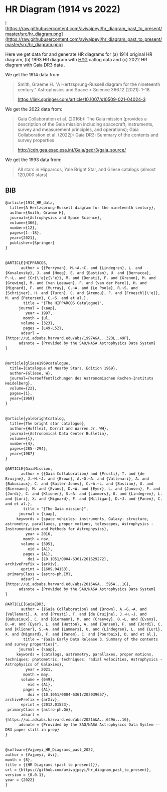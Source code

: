 # HR Diagram (1914 vs 2022)

![https://raw.githubusercontent.com/avivajpeyi/hr_diagram_past_to_present/master/src/hr_diagram.png](https://raw.githubusercontent.com/avivajpeyi/hr_diagram_past_to_present/master/src/hr_diagram.png)



Here we get data for and generate HR diagrams for (a) 1914 original HR diagram, (b) 1993 HR diagram with [HYG] catlog data and (c) 2022 HR diagram with Gaia DR3 data .



We get the 1914 data from:

> Smith, Graeme H. "A Hertzsprung-Russell diagram for the nineteenth century." Astrophysics and Space > Science 366.12 (2021): 1-18.
>
> https://link.springer.com/article/10.1007/s10509-021-04024-3

We get the 2022 data from:

> Gaia Collaboration et al. (2016b): The Gaia mission (provides a description of the Gaia mission 
> including spacecraft, instruments, survey and measurement principles, and operations);
> Gaia Collaboration et al. (2022j): Gaia DR3: Summary of the contents and survey properties
>
> http://cdn.gea.esac.esa.int/Gaia/gedr3/gaia_source/


We get the 1993 data from:
> All stars in Hipparcos, Yale Bright Star, and Gliese catalogs (almost 120,000 stars)

## BIB

```
@article{1914_HR_data,
  title={A Hertzsprung-Russell diagram for the nineteenth century},
  author={Smith, Graeme H},
  journal={Astrophysics and Space Science},
  volume={366},
  number={12},
  pages={1--18},
  year={2021},
  publisher={Springer}
}


@ARTICLE{HIPPARCOS,
       author = {{Perryman}, M.~A.~C. and {Lindegren}, L. and {Kovalevsky}, J. and {Hoeg}, E. and {Bastian}, U. and {Bernacca}, P.~L. and {Cr{\'e}z{\'e}}, M. and {Donati}, F. and {Grenon}, M. and {Grewing}, M. and {van Leeuwen}, F. and {van der Marel}, H. and {Mignard}, F. and {Murray}, C.~A. and {Le Poole}, R.~S. and {Schrijver}, H. and {Turon}, C. and {Arenou}, F. and {Froeschl{\'e}}, M. and {Petersen}, C.~S. and et al.},
        title = "{The HIPPARCOS Catalogue}",
      journal = {\aap},
         year = 1997,
        month = jul,
       volume = {323},
        pages = {L49-L52},
       adsurl = {https://ui.adsabs.harvard.edu/abs/1997A&A...323L..49P},
      adsnote = {Provided by the SAO/NASA Astrophysics Data System}
}


@article{gliese1969catalogue,
  title={Catalogue of Nearby Stars. Edition 1969},
  author={Gliese, W},
  journal={Veroeffentlichungen des Astronomischen Rechen-Instituts Heidelberg},
  volume={22},
  pages={1},
  year={1969}
}


@article{yalebrightcatalog,
  title={The bright star catalogue},
  author={Hoffleit, Dorrit and Warren Jr, WH},
  journal={Astronomical Data Center Bulletin},
  volume={1},
  number={4},
  pages={285--294},
  year={1987}
}

@ARTICLE{GaiaMission,
       author = {{Gaia Collaboration} and {Prusti}, T. and {de Bruijne}, J.~H.~J. and {Brown}, A.~G.~A. and {Vallenari}, A. and {Babusiaux}, C. and {Bailer-Jones}, C.~A.~L. and {Bastian}, U. and {Biermann}, M. and {Evans}, D.~W. and {Eyer}, L. and {Jansen}, F. and {Jordi}, C. and {Klioner}, S.~A. and {Lammers}, U. and {Lindegren}, L. and {Luri}, X. and {Mignard}, F. and {Milligan}, D.~J. and {Panem}, C. and et al.},
        title = "{The Gaia mission}",
      journal = {\aap},
     keywords = {space vehicles: instruments, Galaxy: structure, astrometry, parallaxes, proper motions, telescopes, Astrophysics - Instrumentation and Methods for Astrophysics},
         year = 2016,
        month = nov,
       volume = {595},
          eid = {A1},
        pages = {A1},
          doi = {10.1051/0004-6361/201629272},
archivePrefix = {arXiv},
       eprint = {1609.04153},
 primaryClass = {astro-ph.IM},
       adsurl = {https://ui.adsabs.harvard.edu/abs/2016A&A...595A...1G},
      adsnote = {Provided by the SAO/NASA Astrophysics Data System}
}

@ARTICLE{GaiaEDR3,
       author = {{Gaia Collaboration} and {Brown}, A.~G.~A. and {Vallenari}, A. and {Prusti}, T. and {de Bruijne}, J.~H.~J. and {Babusiaux}, C. and {Biermann}, M. and {Creevey}, O.~L. and {Evans}, D.~W. and {Eyer}, L. and {Hutton}, A. and {Jansen}, F. and {Jordi}, C. and {Klioner}, S.~A. and {Lammers}, U. and {Lindegren}, L. and {Luri}, X. and {Mignard}, F. and {Panem}, C. and {Pourbaix}, D. and et al.},
        title = "{Gaia Early Data Release 3. Summary of the contents and survey properties}",
      journal = {\aap},
     keywords = {catalogs, astrometry, parallaxes, proper motions, techniques: photometric, techniques: radial velocities, Astrophysics - Astrophysics of Galaxies},
         year = 2021,
        month = may,
       volume = {649},
          eid = {A1},
        pages = {A1},
          doi = {10.1051/0004-6361/202039657},
archivePrefix = {arXiv},
       eprint = {2012.01533},
 primaryClass = {astro-ph.GA},
       adsurl = {https://ui.adsabs.harvard.edu/abs/2021A&A...649A...1G},
      adsnote = {Provided by the SAO/NASA Astrophysics Data System -- DR3 paper still in prep}
}


@software{Vajpeyi_HR_Diagrams_past_2022,
author = {Vajpeyi, Avi},
month = {8},
title = {{HR Diagrams (past to present)}},
url = {https://github.com/avivajpeyi/hr_diagram_past_to_present},
version = {0.0.1},
year = {2022}
}



```

[HYG]: https://github.com/astronexus/HYG-Database
